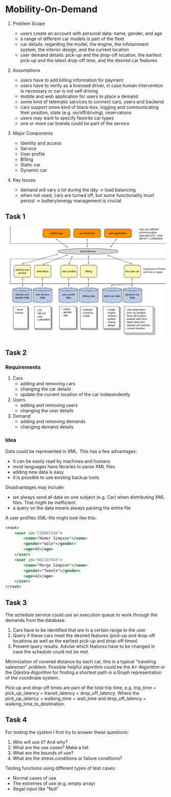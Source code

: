 # Mobility-On-Demand
1. Problem Scope
    -   users create an account with personal data: name, gender, and age
    -   a range of different car models is part of the fleet
    -   car details: regarding the model, the engine, the infotainment system, the interior design, and the current location
    -   user demand details: pick-up and the drop-off location, the earliest pick-up and the latest drop-off time, and the desired car features

2. Assumptions
    -   users have to add billing information for payment
    -   users have to verify as a licensed driver, in case human intervention is necessary or car is not self driving
    -   mobile and web application for users to place a demand
    -   some kind of telematic services to connect cars, users and backend
    -   cars support some kind of black-box, logging and communicating their position, state (e.g. on/off/driving), reservations
    -   users may want to specify favorite car types
    -   one or more car brands could be part of the service
 
3. Major Components
    -   Identity and access 
    -   Service 
    -   User profile 
    -   Billing 
    -   Static car 
    -   Dynamic car 
    
4. Key Issues
    -   demand will vary a lot during the day -> load balancing
    -   when not used, cars are turned off, but some functionality must persist -> battery/energy management is crucial
    
## Task 1
![alt text](https://github.com/iCorv/MobilityOnDemand/blob/master/mod_database_schema.png "Logo Title Text 1")

## Task 2
### Requirements
1. Cars
    -   adding and removing cars
    -   changing the car details
    -   update the current location of the car independently
2. Users
    -   adding and removing users
    -   changing the user details
3. Demand
    -   adding and removing demands
    -   changing demand details

### Idea
Data could be represented in XML. This has a few advantages:
-   It can be easily read by machines and humans
-   most languages have libraries to parse XML files
-   adding new data is easy
-   it is possible to use existing backup tools

Disadvantages may include:
-   we always send all data on one subject (e.g. Car) when distributing XML files. That might be inefficient.
-   a query on the data means always parsing the entire file

A user profiles XML-file might look like this:
```xml
<root>
    <user id="230987236"> 
        <name>"Homer Simpson"</name> 
        <gender>"male"</gender> 
        <age>45</age> 
    </user>
    <user id="082347945"> 
        <name>"Marge Simpson"</name> 
        <gender>"female"</gender> 
        <age>42</age> 
    </user>
</root>
```

## Task 3
The schedule service could use an execution queue to work through the demands from the database. 
1. Cars have to be identified that are in a certain range to the user
2. Query if these cars meet the desired features (pick-up and drop-off locations as well as the earliest pick-up and drop-off times)
3. Present query results. Advise which features have to be changed in case the schedule could not be met.

Minimization of covered distance by each car, this is a typical "traveling salesman" problem. Possible helpful algorithm could be the A*-Algorithm or the Dijkstra-Algorithm for finding a shortest path in a Graph representation of the coordinate system..

Pick-up and drop-off times are part of the total trip time, e.g. trip_time = pick_up_latency + transit_latency + drop_off_latency. Where the pick_up_latency = walking_time + wait_time and drop_off_latency = walking_time_to_destination.

## Task 4
For testing the system I first try to answer these questions: 
1. Who will use it? And why?
2. What are the use cases? Make a list.
3. What are the bounds of use?
4. What are the stress conditions or failure conditions?

Testing functions using different types of test cases:
-   Normal cases of use
-   The extremes of use (e.g. empty array)
-   Illegal input like "Null"



